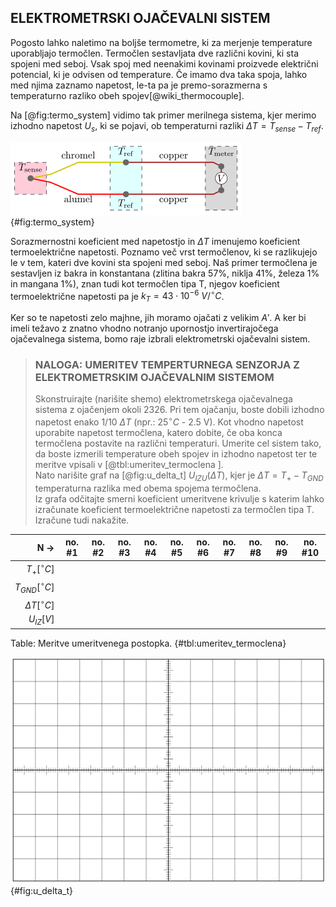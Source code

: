 ## ELEKTROMETRSKI OJAČEVALNI SISTEM

Pogosto lahko naletimo na boljše termometre, ki za merjenje temperature uporabljajo termočlen. Termočlen sestavljata dve različni kovini, ki sta spojeni med seboj. Vsak spoj med neenakimi kovinami proizvede električni potencial, ki je odvisen od temperature. Če imamo dva taka spoja, lahko med njima zaznamo napetost, le-ta pa je premo-sorazmerna s temperaturno razliko obeh spojev[@wiki_thermocouple].

Na [@fig:termo_system] vidimo tak primer merilnega sistema, kjer merimo izhodno napetost $U_s$, ki se pojavi, ob temperaturni razliki $\Delta T = T_{sense} - T_{ref}$.

![Simbolična sestava merilnega sistema temperature s termočlenom.](./slike/Thermocouple_circuit_Ktype.png){#fig:termo_system}

Sorazmernostni koeficient med napetostjo in $\Delta T$ imenujemo koeficient termoelektrične napetosti. Poznamo več vrst termočlenov, ki se razlikujejo le v tem, kateri dve kovini sta spojeni med seboj. Naš primer termočlena je sestavljen iz bakra in konstantana (zlitina bakra 57%, niklja 41%, železa 1% in mangana 1%), znan tudi kot termočlen tipa T, njegov koeficient termoelektrične napetosti pa je $k_T=43\cdot 10^{-6}\  V/^\circ C$.

Ker so te napetosti zelo majhne, jih moramo ojačati z velikim $A'$. A ker bi imeli težavo z znatno vhodno notranjo upornostjo invertirajočega ojačevalnega sistema, bomo raje izbrali elektrometrski ojačevalni sistem.

> ### NALOGA: UMERITEV TEMPERTURNEGA SENZORJA Z ELEKTROMETRSKIM OJAČEVALNIM SISTEMOM  
> Skonstruirajte (narišite shemo) elektrometrskega ojačevalnega sistema z ojačenjem okoli 2326. Pri tem ojačanju, boste dobili izhodno napetost enako 1/10 $\Delta T$ (npr.: 25$^\circ C$ - 2.5 V). Kot vhodno napetost uporabite napetost termočlena, katero dobite, če oba konca termočlena postavite na različni temperaturi. Umerite cel sistem tako, da boste izmerili temperature obeh spojev in izhodno napetost ter te meritve vpisali v [@tbl:umeritev_termoclena ].  
> Nato narišite graf na [@fig:u_delta_t] $U_{IZU}(\Delta T)$, kjer je $\Delta T= T_+ - T_{GND}$ temperaturna razlika med obema spojema termočlena.  
> Iz grafa odčitajte smerni koeficient umeritvene krivulje s katerim lahko izračunate koeficient termoelektrične napetosti za termočlen tipa T. Izračune tudi nakažite.


| N ->                 | no. #1 | no. #2 | no. #3 | no. #4 | no. #5 | no. #6 | no. #7 | no. #8 | no. #9 | no. #10 |
|---------------------:|:------:|--------|--------|--------|--------|--------|--------|--------|--------|---------|
| $T_+[^\circ C]$      |        |        |        |        |        |        |        |        |        |         |
| $T_{GND}[^\circ C]$  |        |        |        |        |        |        |        |        |        |         |
| $\Delta T[^\circ C]$ |        |        |        |        |        |        |        |        |        |         |
| $U_{IZ}[V]$          |        |        |        |        |        |        |        |        |        |         |
Table: Meritve umeritvenega postopka. {#tbl:umeritev_termoclena}

![Graf umeritve senzorja s termočlenom in elektrometrskim ojačevalnim sistemom.](./slike/Graf-osciloskop.png){#fig:u_delta_t}

<!-- 
- skonstruirajte vezje
+ ojačanje cca 2326
+ tabela meritev

= upori naj bodo v k Ohm...
-->

